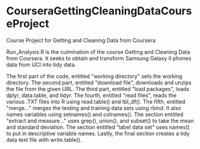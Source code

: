 # CourseraGettingCleaningDataCourseProject
 Course Project for Getting and Cleaning Data from Coursera

Run_Analysis.R is the culmination of the course Getting and Cleaning Data from Coursera.
It seeks to obtain and transform Samsung Galaxy II phones data from UCI into tidy data.

The first part of the code, entitled "working directory" sets the working directory.
The second part, entitled "download file", downloads and unzips the file from the given URL.
The third part, entitled "load packages", loads dplyr, data.table, and tidyr.
The fourth, entitled "read files", reads the various .TXT files into R using read.table() and tbl_df().
The fifth, entitled "merge..." merges the testing and training data sets using rbind.
It also names variables using setnames() and colnames().
The section entitled "extract and measure..." uses grep(), union(), and subset() to take the mean and standard deviation.
The section entitled "label data set" uses names() to put in descriptive variable names.
Lastly, the final section creates a tidy data text file with write.table().
